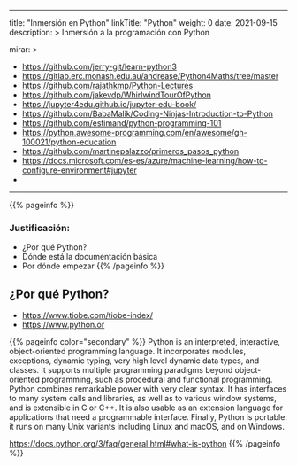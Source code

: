 
---
title: "Inmersión en Python"
linkTitle: "Python"
weight: 0
date: 2021-09-15
description: >
  Inmersión a la programación con Python

mirar: >
  * https://github.com/jerry-git/learn-python3
  * https://gitlab.erc.monash.edu.au/andrease/Python4Maths/tree/master
  * https://github.com/rajathkmp/Python-Lectures
  * https://github.com/jakevdp/WhirlwindTourOfPython
  * https://jupyter4edu.github.io/jupyter-edu-book/
  * https://github.com/BabaMalik/Coding-Ninjas-Introduction-to-Python
  * https://github.com/estimand/python-programming-101
  * https://python.awesome-programming.com/en/awesome/gh-100021/python-education
  * https://github.com/martinepalazzo/primeros_pasos_python
  * https://docs.microsoft.com/es-es/azure/machine-learning/how-to-configure-environment#jupyter
  * 
---

{{% pageinfo %}}
### Justificación:
* ¿Por qué Python?
* Dónde está la documentación básica  
* Por dónde empezar
{{% /pageinfo %}}


## ¿Por qué Python?
* https://www.tiobe.com/tiobe-index/
* https://www.python.or

{{% pageinfo  color="secondary" %}}
Python is an interpreted, interactive, object-oriented programming language. It incorporates modules, exceptions, dynamic typing, very high level dynamic data types, and classes. It supports multiple programming paradigms beyond object-oriented programming, such as procedural and functional programming. Python combines remarkable power with very clear syntax. It has interfaces to many system calls and libraries, as well as to various window systems, and is extensible in C or C++. It is also usable as an extension language for applications that need a programmable interface. Finally, Python is portable: it runs on many Unix variants including Linux and macOS, and on Windows.

https://docs.python.org/3/faq/general.html#what-is-python
{{% /pageinfo %}}
